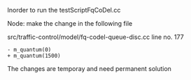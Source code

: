 Inorder to run the testScriptFqCoDel.cc

Node: make the change in the following file

src/traffic-control/model/fq-codel-queue-disc.cc
line no. 177

```
- m_quantum(0)
+ m_quantum(1500)
```

The changes are temporay and need permanent solution